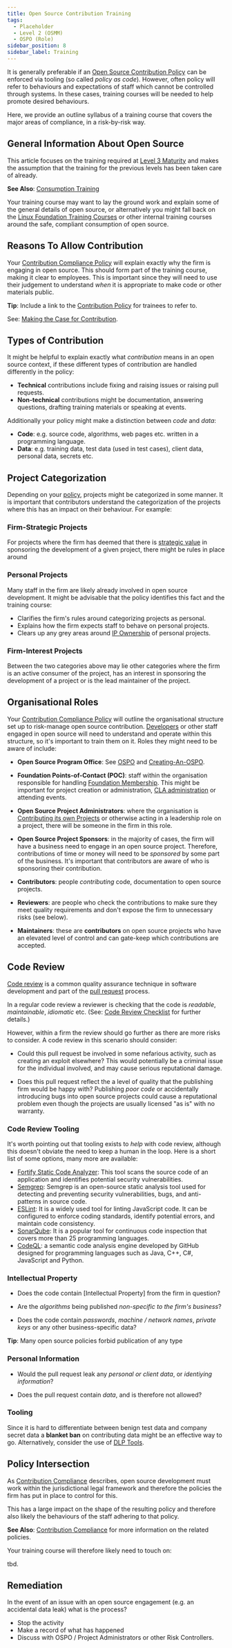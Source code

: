 ```yaml
---
title: Open Source Contribution Training
tags:
  - Placeholder
  - Level 2 (OSMM)
  - OSPO (Role)
sidebar_position: 8
sidebar_label: Training
---
```


It is generally preferable if an [Open Source Contribution Policy](Contribution-Compliance) can be enforced via tooling (so called _policy as code_).  However, often policy will refer to behaviours and expectations of staff which cannot be controlled through systems.  In these cases, training courses will be needed to help promote desired behaviours.  

Here, we provide an outline syllabus of a training course that covers the major areas of compliance, in a risk-by-risk way.

## General Information About Open Source

This article focuses on the training required at [Level 3 Maturity](../../OSMM/Level-3) and makes the assumption that the training for the previous levels has been taken care of already.

**See Also**: [Consumption Training](../Level-2/Training)

Your training course may want to lay the ground work and explain some of the general details of open source, or alternatively you might fall back on the [Linux Foundation Training Courses](../../tags/LF-Training) or other internal training courses around the safe, compliant consumption of open source.

## Reasons To Allow Contribution

Your [Contribution Compliance Policy](Contribution-Compliance) will explain exactly why the firm is engaging in open source.  This should form part of the training course, making it clear to employees.  This is important since they will need to use their judgement to understand _when_ it is appropriate to make code or other materials public.

**Tip**: Include a link to the [Contribution Policy](../../Artifacts/Policy) for trainees to refer to.

See: [Making the Case for Contribution](Making-The-Case).

## Types of Contribution

It might be helpful to explain exactly what _contribution_ means in an open source context,  if these different types of contribution are handled differently in the policy:

- **Technical** contributions include fixing and raising issues or raising pull requests.   
- **Non-technical** contributions might be documentation, answering questions, drafting training materials or speaking at events. 

Additionally your policy might make a distinction between _code_ and _data_:

- **Code**: e.g. source code, algorithms, web pages etc. written in a programming language.  
- **Data**: e.g. training data, test data (used in test cases), client data, personal data, secrets etc.

## Project Categorization

Depending on your [policy](Contribution-Compliance), projects might be categorized in some manner.  It is important that contributors understand the categorization of the projects where this has an impact on their behaviour.  For example:

### Firm-Strategic Projects

For projects where the firm has deemed that there is [strategic value](../../Level-5/Leveraging-Strategically) in sponsoring the development of a given project, there might be rules in place around 
 
### Personal Projects

Many staff in the firm are likely already involved in open source development.  It might be advisable that the policy identifies this fact and the training course:

 - Clarifies the firm's rules around categorizing projects as personal.
 - Explains how the firm expects staff to behave on personal projects.
 - Clears up any grey areas around [IP Ownership](../../Artifacts/CLAs-And-DCOs#Two-Types-of-CLA) of personal projects.

### Firm-Interest Projects

Between the two categories above may lie other categories where the firm is an active consumer of the project, has an interest in sponsoring the development of a project or is the lead maintainer of the project.   

## Organisational Roles

Your [Contribution Compliance Policy](Contribution-Compliance) will outline the organisational structure set up to risk-manage open source contribution.  [Developers](../../Roles/Developer) or other staff engaged in open source will need to understand and operate within this structure, so it's important to train them on it.  Roles they might need to be aware of include:

- **Open Source Program Office**: See [OSPO](../..Roles/OSPO) and [Creating-An-OSPO](../Level-2/Creating-An-OSPO).

- **Foundation Points-of-Contact (POC)**:  staff within the organisation responsible for handling [Foundation Membership](Foundations).  This might be important for project creation or administration, [CLA administration](../../Artifacts/CLAs-And-DCOs) or attending events.

- **Open Source Project Administrators**: where the organisation is [Contributing its own Projects](Contributing-A-Project) or otherwise acting in a leadership role on a project, there will be someone in the firm in this role.   

- **Open Source Project Sponsors**:  in the majority of cases, the firm will have a business need to engage in an open source project.  Therefore, contributions of time or money will need to be _sponsored_ by some part of the business.  It's important that contributors are aware of who is sponsoring their contribution.

- **Contributors**: people _contributing_ code, documentation to open source projects. 

- **Reviewers**: are people who check the contributions to make sure they meet quality requirements and don't expose the firm to unnecessary risks (see below). 

- **Maintainers**: these are **contributors** on open source projects who have an elevated level of control and can gate-keep which contributions are accepted.

## Code Review 

[Code review](https://en.wikipedia.org/wiki/Code_review) is a common quality assurance technique in software development and part of the [pull request](Developing-In-Public#pull-request) process.  

In a regular code review a reviewer is checking that the code is _readable_, _maintainable_, _idiomatic_ etc.  (See: [Code Review Checklist](https://www.codementor.io/blog/code-review-checklist-76q7ovkaqj) for further details.)

However, within a firm the review should go further as there are more risks to consider.  A code review in this scenario should consider:

<BoxOut title="Reputational Risk" image="/img/bok/risks/reputational-risk.png" link="../../Risks/Reputational-Risk" linkText="Reputational Risk Details">

 - Could this pull request be involved in some nefarious activity, such as creating an exploit elsewhere?  This would potentially be a criminal issue for the individual involved, and may cause serious reputational damage.
 
 - Does this pull request reflect the a level of quality that the publishing firm would be happy with?  Publishing _poor code_ or accidentally introducing bugs into open source projects could cause a reputational problem even though the projects are usually licensed "as is" with no warranty.

### Code Review Tooling

It's worth pointing out that tooling exists to _help_ with code review, although this doesn't obviate the need to keep a human in the loop.  Here is a short list of some options, many more are available:

 - [Fortify Static Code Analyzer](https://www.microfocus.com/en-us/cyberres/application-security/static-code-analyzer): This tool scans the source code of an application and identifies potential security vulnerabilities.
 - [Semgrep](https://semgrep.dev): Semgrep is an open-source static analysis tool used for detecting and preventing security vulnerabilities, bugs, and anti-patterns in source code.
 - [ESLint](https://eslint.org): It is a widely used tool for linting JavaScript code. It can be configured to enforce coding standards, identify potential errors, and maintain code consistency.
 - [SonarQube](https://www.sonarsource.com/products/sonarqube/): It is a popular tool for continuous code inspection that covers more than 25 programming languages. 
 - [CodeQL](https://codeql.github.com): a semantic code analysis engine developed by GitHub designed for programming languages such as Java, C++, C#, JavaScript and Python.

</BoxOut>

<BoxOut title="Data Leakage Risk" image="/img/bok/risks/data-leakage-risk.png" link="../../Risks/Data-Leakage-Risk" linkText="Data Leakage Risk Details">

### Intellectual Property

 - Does the code contain [Intellectual Property] from the firm in question?  

 - Are the _algorithms_ being published _non-specific to the firm's business_?
 
 - Does the code contain _passwords_, _machine / network names_, _private keys_ or any other business-specific data?
 
**Tip**: Many open source policies forbid publication of any type  

### Personal Information

 - Would the pull request leak any _personal or client data_, or _identiying information_? 
 
 - Does the pull request contain _data_, and is therefore not allowed?

### Tooling

Since it is hard to differentiate between benign test data and company secret data a **blanket ban** on contributing data might be an effective way to go.
Alternatively, consider the use of [DLP Tools](../../Artifacts/DLP-Software).   

</BoxOut>

## Policy Intersection

As [Contribution Compliance](Contribution-Compliance) describes, open source development must work within the jurisdictional legal framework and therefore the policies the firm has put in place to control for this.   

This has a large impact on the shape of the resulting policy and therefore also likely the behaviours of the staff adhering to that policy.

**See Also**: [Contribution Compliance](Contribution-Compliance) for more information on the related policies.

Your training course will therefore likely need to touch on:

tbd.

## Remediation

In the event of an issue with an open source engagement (e.g.  an accidental data leak) what is the process?

 - Stop the activity
 - Make a record of what has happened
 - Discuss with OSPO / Project Administrators or other Risk Controllers. 
 

 



 


